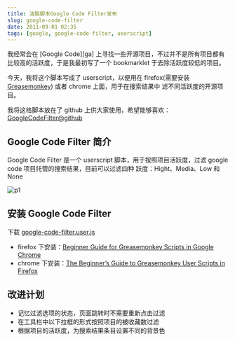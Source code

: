 ```yaml
---
title: 油猴脚本Google Code Filter发布
slug: google-code-filter
date: 2011-09-01 02:35
tags: [google, google-code-filter, userscript]
---
```


我经常会在 [Google Code][ga] 上寻找一些开源项目，不过并不是所有项目都有比较高的活跃度，于是我最初写了一个 bookmarklet 
于去除活跃度较低的项目。

今天，我将这个脚本写成了 userscript，以便用在 firefox(需要安装 [Greasemonkey][gm]) 或者 chrome 上面，用于在搜索结果中
滤不同活跃度的开源项目。

我将这格脚本放在了 github 上供大家使用，希望能够喜欢： [GoogleCodeFilter@github][gcf]

Google Code Filter 简介
-----------------------

Google Code Filter 是一个 userscript 脚本，用于按照项目活跃度，过滤 google code 项目托管的搜索结果，目前可以过滤四种
跃度：Hight、Media、Low 和 None

![p1](http://pic.yupoo.com/greatghoul_v/BkNvQXZG/medium.jpg)

安装 Google Code Filter
-------------------------

下载 [google-code-filter.user.js][1]

 - firefox 下安装：[Beginner Guide for Greasemonkey Scripts in Google Chrome][2]
 - chrome 下安装：[The Beginner’s Guide to Greasemonkey User Scripts in Firefox][3]

改进计划
----------

 - 记忆过滤选项的状态，页面跳转时不需要重新点击过滤
 - 在工具栏中以下拉框的形式按照项目的被收藏数过滤
 - 根据项目的活跃度，为搜索结果条目设置不同的背景色

[gc]: http://code.google.com/hosting/
[gm]: http://www.greasespot.net/
[gcf]: https://github.com/greatghoul/GoogleCodeFilter

[1]: https://github.com/greatghoul/GoogleCodeFilter/raw/master/google-code-filter.user.js
[2]: http://www.howtogeek.com/howto/24790/beginner-guide-for-greasemonkey-scripts-in-google-chrome/
[3]: http://www.howtogeek.com/howto/16470/replace-extensions-with-user-scripts-in-firefox/
